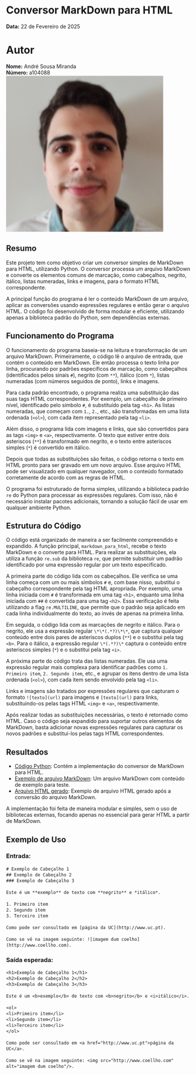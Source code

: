 # Conversor MarkDown para HTML

**Data:** 22 de Fevereiro de 2025

# Autor
**Nome:** André Sousa Miranda  
**Número:** a104088  
![Foto](image/AndreMiranda.png)

## Resumo
Este projeto tem como objetivo criar um conversor simples de MarkDown para HTML, utilizando Python. O conversor processa um arquivo MarkDown e converte os elementos comuns de marcação, como cabeçalhos, negrito, itálico, listas numeradas, links e imagens, para o formato HTML correspondente.

A principal função do programa é ler o conteúdo MarkDown de um arquivo, aplicar as conversões usando expressões regulares e então gerar o arquivo HTML. O código foi desenvolvido de forma modular e eficiente, utilizando apenas a biblioteca padrão do Python, sem dependências externas.

## Funcionamento do Programa
O funcionamento do programa baseia-se na leitura e transformação de um arquivo MarkDown. Primeiramente, o código lê o arquivo de entrada, que contém o conteúdo em MarkDown. Ele então processa o texto linha por linha, procurando por padrões específicos de marcação, como cabeçalhos (identificados pelos sinais `#`), negrito (com `**`), itálico (com `*`), listas numeradas (com números seguidos de ponto), links e imagens.

Para cada padrão encontrado, o programa realiza uma substituição das suas tags HTML correspondentes. Por exemplo, um cabeçalho de primeiro nível, identificado pelo símbolo `#`, é substituído pela tag `<h1>`. As listas numeradas, que começam com `1.`, `2.`, etc., são transformadas em uma lista ordenada (`<ol>`), com cada item representado pela tag `<li>`.

Além disso, o programa lida com imagens e links, que são convertidos para as tags `<img>` e `<a>`, respectivamente. O texto que estiver entre dois asteriscos (`**`) é transformado em negrito, e o texto entre asteriscos simples (`*`) é convertido em itálico.

Depois que todas as substituições são feitas, o código retorna o texto em HTML pronto para ser gravado em um novo arquivo. Esse arquivo HTML pode ser visualizado em qualquer navegador, com o conteúdo formatado corretamente de acordo com as regras de HTML.

O programa foi estruturado de forma simples, utilizando a biblioteca padrão `re` do Python para processar as expressões regulares. Com isso, não é necessário instalar pacotes adicionais, tornando a solução fácil de usar em qualquer ambiente Python.

## Estrutura do Código
O código está organizado de maneira a ser facilmente compreendido e expandido. A função principal, `markdown_para_html`, recebe o texto MarkDown e o converte para HTML. Para realizar as substituições, ela utiliza a função `re.sub` da biblioteca `re`, que permite substituir um padrão identificado por uma expressão regular por um texto especificado.

A primeira parte do código lida com os cabeçalhos. Ele verifica se uma linha começa com um ou mais símbolos `#` e, com base nisso, substitui o cabeçalho correspondente pela tag HTML apropriada. Por exemplo, uma linha iniciada com `#` é transformada em uma tag `<h1>`, enquanto uma linha iniciada com `##` é convertida para uma tag `<h2>`. Essa verificação é feita utilizando a flag `re.MULTILINE`, que permite que o padrão seja aplicado em cada linha individualmente do texto, ao invés de apenas na primeira linha.

Em seguida, o código lida com as marcações de negrito e itálico. Para o negrito, ele usa a expressão regular `\*\*(.*?)\*\*`, que captura qualquer conteúdo entre dois pares de asteriscos duplos (`**`) e o substitui pela tag `<b>`. Para o itálico, a expressão regular `\*(.*?)\*` captura o conteúdo entre asteriscos simples (`*`) e o substitui pela tag `<i>`.

A próxima parte do código trata das listas numeradas. Ele usa uma expressão regular mais complexa para identificar padrões como `1. Primeiro item`, `2. Segundo item`, etc., e agrupar os itens dentro de uma lista ordenada (`<ol>`), com cada item sendo envolvido pela tag `<li>`.

Links e imagens são tratados por expressões regulares que capturam o formato `![texto](url)` para imagens e `[texto](url)` para links, substituindo-os pelas tags HTML `<img>` e `<a>`, respectivamente.

Após realizar todas as substituições necessárias, o texto é retornado como HTML. Caso o código seja expandido para suportar outros elementos de MarkDown, basta adicionar novas expressões regulares para capturar os novos padrões e substituí-los pelas tags HTML correspondentes.

## Resultados

- [Código Python](markdown_para_html.py): Contém a implementação do conversor de MarkDown para HTML.
- [Exemplo de arquivo MarkDown](teste.md): Um arquivo MarkDown com conteúdo de exemplo para teste.
- [Arquivo HTML gerado](saida_do_teste.html): Exemplo de arquivo HTML gerado após a conversão do arquivo MarkDown.

A implementação foi feita de maneira modular e simples, sem o uso de bibliotecas externas, focando apenas no essencial para gerar HTML a partir de MarkDown.

## Exemplo de Uso

### Entrada:
```
# Exemplo de Cabeçalho 1
## Exemplo de Cabeçalho 2
### Exemplo de Cabeçalho 3

Este é um **exemplo** de texto com **negrito** e *itálico*.

1. Primeiro item
2. Segundo item
3. Terceiro item

Como pode ser consultado em [página da UC](http://www.uc.pt).

Como se vê na imagem seguinte: ![imagem dum coelho](http://www.coellho.com).
```

### Saída esperada:
```
<h1>Exemplo de Cabeçalho 1</h1>
<h2>Exemplo de Cabeçalho 2</h2>
<h3>Exemplo de Cabeçalho 3</h3>

Este é um <b>exemplo</b> de texto com <b>negrito</b> e <i>itálico</i>.

<ol>
<li>Primeiro item</li>
<li>Segundo item</li>
<li>Terceiro item</li>
</ol>

Como pode ser consultado em <a href="http://www.uc.pt">página da UC</a>.

Como se vê na imagem seguinte: <img src="http://www.coellho.com" alt="imagem dum coelho"/>.
```